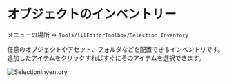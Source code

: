 ﻿# オブジェクトのインベントリー

メニューの場所 => `Tools/lilEditorToolbox/Selection Inventory`

任意のオブジェクトやアセット、フォルダなどを配置できるインベントリです。追加したアイテムをクリックすればすぐにそのアイテムを選択できます。

![SelectionInventory](/images/ja_JP/EditorWindow/SelectionInventory.png "SelectionInventory")
